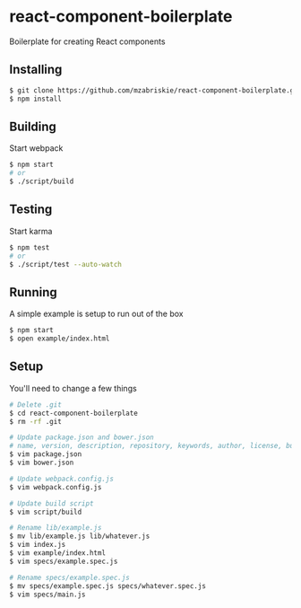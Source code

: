 # react-component-boilerplate

Boilerplate for creating React components

## Installing

```bash
$ git clone https://github.com/mzabriskie/react-component-boilerplate.git
$ npm install
```

## Building

Start webpack

```bash
$ npm start
# or
$ ./script/build
```

## Testing

Start karma

```bash
$ npm test
# or
$ ./script/test --auto-watch
```

## Running

A simple example is setup to run out of the box

```bash
$ npm start
$ open example/index.html
```


## Setup

You'll need to change a few things

```bash
# Delete .git
$ cd react-component-boilerplate
$ rm -rf .git

# Update package.json and bower.json
# name, version, description, repository, keywords, author, license, bugs, homepage
$ vim package.json
$ vim bower.json

# Update webpack.config.js
$ vim webpack.config.js

# Update build script
$ vim script/build

# Rename lib/example.js
$ mv lib/example.js lib/whatever.js
$ vim index.js
$ vim example/index.html
$ vim specs/example.spec.js

# Rename specs/example.spec.js
$ mv specs/example.spec.js specs/whatever.spec.js
$ vim specs/main.js
```